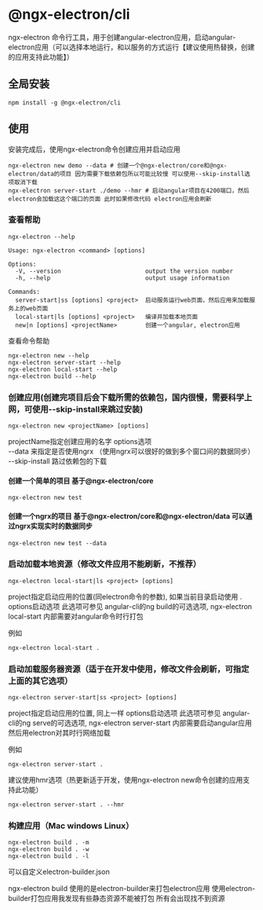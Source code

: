 # @ngx-electron/cli

ngx-electron 命令行工具，用于创建angular-electron应用，启动angular-electron应用（可以选择本地运行，和以服务的方式运行【建议使用热替换，创建的应用支持此功能】）

## 全局安装

```
npm install -g @ngx-electron/cli
```

## 使用

安装完成后，使用ngx-electron命令创建应用并启动应用

```
ngx-electron new demo --data # 创建一个@ngx-electron/core和@ngx-electron/data的项目 因为需要下载依赖包所以可能比较慢 可以使用--skip-install选项取消下载
ngx-electron server-start ./demo --hmr # 启动angular项目在4200端口，然后electron会加载这这个端口的页面 此时如果修改代码 electron应用会刷新
```

### 查看帮助

```
ngx-electron --help
```

```
Usage: ngx-electron <command> [options]

Options:
  -V, --version                        output the version number
  -h, --help                           output usage information

Commands:
  server-start|ss [options] <project>  启动服务运行web页面，然后应用来加载服务上的web页面
  local-start|ls [options] <project>   编译并加载本地页面
  new|n [options] <projectName>        创建一个angular, electron应用

```

查看命令帮助
```
ngx-electron new --help
ngx-electron server-start --help
ngx-electron local-start --help
ngx-electron build --help
```

### 创建应用(创建完项目后会下载所需的依赖包，国内很慢，需要科学上网，可使用--skip-install来跳过安装)
```
ngx-electron new <projectName> [options]
```
projectName指定创建应用的名字
options选项  
 --data 来指定是否使用ngrx （使用ngrx可以很好的做到多个窗口间的数据同步）
 --skip-install 路过依赖包的下载

#### 创建一个简单的项目 基于@ngx-electron/core

```
ngx-electron new test
```

#### 创建一个ngrx的项目 基于@ngx-electron/core和@ngx-electron/data 可以通过ngrx实现实时的数据同步

```
ngx-electron new test --data
```


### 启动加载本地资源（修改文件应用不能刷新，不推荐）


```
ngx-electron local-start|ls <project> [options]
```
project指定启动应用的位置(同electron命令的参数), 如果当前目录启动使用 .
options启动选项 此选项可参见 angular-cli的ng build的可选选项, ngx-electron local-start 内部需要对angular命令时行打包

例如
```
ngx-electron local-start .
```

### 启动加载服务器资源（适于在开发中使用，修改文件会刷新，可指定上面的其它选项）

```
ngx-electron server-start|ss <project> [options]
```
project指定启动应用的位置, 同上一样
options启动选项 此选项可参见 angular-cli的ng serve的可选选项, ngx-electron server-start 内部需要启动angular应用 然后用electron对其时行网络加载

例如
```
ngx-electron server-start .
```

建议使用hmr选项（热更新适于开发，使用ngx-electron new命令创建的应用支持此功能）

```
ngx-electron server-start . --hmr
```

### 构建应用（Mac windows Linux）

```
ngx-electron build . -m
ngx-electron build . -w
ngx-electron build . -l
```

可以自定义electron-builder.json

ngx-electron build 使用的是electron-builder来打包electron应用 使用electron-builder打包应用我发现有些静态资源不能被打包 所有会出现找不到资源

